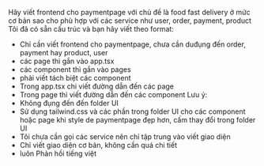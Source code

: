 
Hãy viết frontend cho paymentpage với chủ đề là food fast delivery   ở mức cơ bản sao cho phù hợp với các service như user, order, payment, product
Tôi đã có sẵn cấu trúc và bạn hãy viết theo format:
+ Chỉ cần viết frontend cho paymentpage, chưa cần duđụng đến order, payment hay product, user
+ các page thì gắn vào app.tsx
+ các component thì gắn vào pages 
+ phải viết tách biệt các component
+ Trong app.tsx chi viết đường dẫn đến các page
+ Trong page thì viết đường dẫn đến các component
Lưu ý:
+ Không đụng đến đến folder UI
+ Sử dụng tailwind.css và các phần trong folder UI cho các component hoặc page khi style de paymentpage đẹp hơn, cấm thay đổi trong folder UI
+ Tôi chưa cần gọi các service nên chỉ tập trung vào viết giao diện
+ Chỉ viết giao diện cơ bản, không cần quá chi tiết
+ luôn Phản hồi tiếng việt
